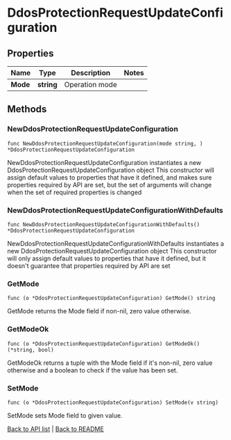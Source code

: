 # DdosProtectionRequestUpdateConfiguration

## Properties

Name | Type | Description | Notes
------------ | ------------- | ------------- | -------------
**Mode** | **string** | Operation mode | 

## Methods

### NewDdosProtectionRequestUpdateConfiguration

`func NewDdosProtectionRequestUpdateConfiguration(mode string, ) *DdosProtectionRequestUpdateConfiguration`

NewDdosProtectionRequestUpdateConfiguration instantiates a new DdosProtectionRequestUpdateConfiguration object
This constructor will assign default values to properties that have it defined,
and makes sure properties required by API are set, but the set of arguments
will change when the set of required properties is changed

### NewDdosProtectionRequestUpdateConfigurationWithDefaults

`func NewDdosProtectionRequestUpdateConfigurationWithDefaults() *DdosProtectionRequestUpdateConfiguration`

NewDdosProtectionRequestUpdateConfigurationWithDefaults instantiates a new DdosProtectionRequestUpdateConfiguration object
This constructor will only assign default values to properties that have it defined,
but it doesn't guarantee that properties required by API are set

### GetMode

`func (o *DdosProtectionRequestUpdateConfiguration) GetMode() string`

GetMode returns the Mode field if non-nil, zero value otherwise.

### GetModeOk

`func (o *DdosProtectionRequestUpdateConfiguration) GetModeOk() (*string, bool)`

GetModeOk returns a tuple with the Mode field if it's non-nil, zero value otherwise
and a boolean to check if the value has been set.

### SetMode

`func (o *DdosProtectionRequestUpdateConfiguration) SetMode(v string)`

SetMode sets Mode field to given value.



[Back to API list](../README.md#documentation-for-api-endpoints) | [Back to README](../README.md)



